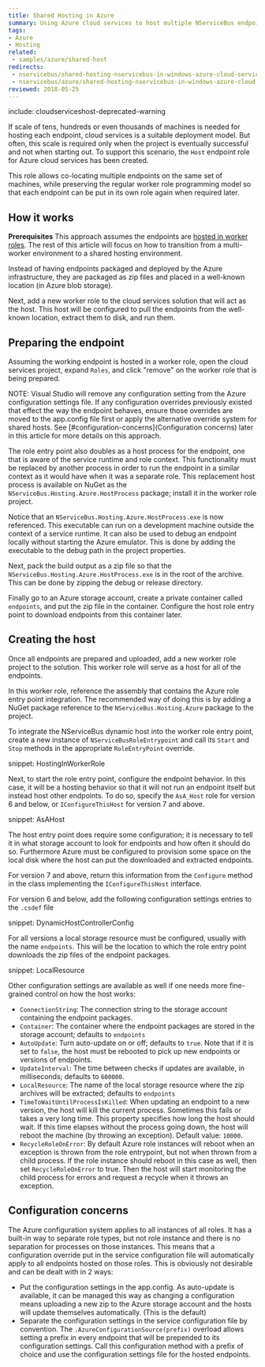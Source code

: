 ```yaml
---
title: Shared Hosting in Azure
summary: Using Azure cloud services to host multiple NServiceBus endpoints on a shared pool of machines.
tags:
- Azure
- Hosting
related:
 - samples/azure/shared-host
redirects:
 - nservicebus/shared-hosting-nservicebus-in-windows-azure-cloud-services
 - nservicebus/azure/shared-hosting-nservicebus-in-windows-azure-cloud-services
reviewed: 2018-05-25
---
```


include: cloudserviceshost-deprecated-warning

If scale of tens, hundreds or even thousands of machines is needed for hosting each endpoint, cloud services is a suitable deployment model. But often, this scale is required only when the project is eventually successful and not when starting out. To support this scenario, the `Host` endpoint role for Azure cloud services has been created.

This role allows co-locating multiple endpoints on the same set of machines, while preserving the regular worker role programming model so that each endpoint can be put in its own role again when required later.


## How it works

**Prerequisites** This approach assumes the endpoints are [hosted in worker roles](/nservicebus/hosting/cloud-services-host/). The rest of this article will focus on how to transition from a multi-worker environment to a shared hosting environment.

Instead of having endpoints packaged and deployed by the Azure infrastructure, they are packaged as zip files and placed in a well-known location (in Azure blob storage).

Next, add a new worker role to the cloud services solution that will act as the host. This host will be configured to pull the endpoints from the well-known location, extract them to disk, and run them.


## Preparing the endpoint

Assuming the working endpoint is hosted in a worker role, open the cloud services project, expand `Roles`, and click "remove" on the worker role that is being prepared.

NOTE: Visual Studio will remove any configuration setting from the Azure configuration settings file. If any configuration overrides previously existed that effect the way the endpoint behaves, ensure those overrides are moved to the app.config file first or apply the alternative override system for shared hosts. See [#configuration-concerns](Configuration concerns) later in this article for more details on this approach.

The role entry point also doubles as a host process for the endpoint, one that is aware of the service runtime and role context. This functionality must be replaced by another process in order to run the endpoint in a similar context as it would have when it was a separate role. This replacement host process is available on NuGet as the `NServiceBus.Hosting.Azure.HostProcess` package; install it in the worker role project.

Notice that an `NServiceBus.Hosting.Azure.HostProcess.exe` is now referenced. This executable can run on a development machine outside the context of a service runtime. It can also be used to debug an endpoint locally without starting the Azure emulator. This is done by adding the executable to the debug path in the project properties.

Next, pack the build output as a zip file so that the `NServiceBus.Hosting.Azure.HostProcess.exe` is in the root of the archive. This can be done by zipping the debug or release directory.

Finally go to an Azure storage account, create a private container called `endpoints`, and put the zip file in the container. Configure the host role entry point to download endpoints from this container later.


## Creating the host

Once all endpoints are prepared and uploaded, add a new worker role project to the solution. This worker role will serve as a host for all of the endpoints.

In this worker role, reference the assembly that contains the Azure role entry point integration. The recommended way of doing this is by adding a NuGet package reference to the `NServiceBus.Hosting.Azure` package to the project.

To integrate the NServiceBus dynamic host into the worker role entry point, create a new instance of `NServiceBusRoleEntrypoint` and call its `Start` and `Stop` methods in the appropriate `RoleEntryPoint` override.

snippet: HostingInWorkerRole

Next, to start the role entry point, configure the endpoint behavior. In this case, it will be a hosting behavior so that it will not run an endpoint itself but instead host other endpoints. To do so, specify the `AsA_Host` role for version 6 and below, or `IConfigureThisHost` for version 7 and above.

snippet: AsAHost

The host entry point does require some configuration; it is necessary to tell it in what storage account to look for endpoints and how often it should do so. Furthermore Azure must be configured to provision some space on the local disk where the host can put the downloaded and extracted endpoints.

For version 7 and above, return this information from the `Configure` method in the class implementing the `IConfigureThisHost` interface.

For version 6 and below, add the following configuration settings entries to the `.csdef` file

snippet: DynamicHostControllerConfig

For all versions a local storage resource must be configured, usually with the name `endpoints`. This will be the location to which the role entry point downloads the zip files of the endpoint packages.

snippet: LocalResource

Other configuration settings are available as well if one needs more fine-grained control on how the host works:

 * `ConnectionString`: The connection string to the storage account containing the endpoint packages.
 * `Container`: The container where the endpoint packages are stored in the storage account; defaults to `endpoints`
 * `AutoUpdate`: Turn auto-update on or off; defaults to `true`. Note that if it is set to `false`, the host must be rebooted to pick up new endpoints or versions of endpoints.
 * `UpdateInterval`: The time between checks if updates are available, in milliseconds; defaults to `600000`.
 * `LocalResource`: The name of the local storage resource where the zip archives will be extracted; defaults to `endpoints`
 * `TimeToWaitUntilProcessIsKilled`: When updating an endpoint to a new version, the host will kill the current process. Sometimes this fails or takes a very long time. This property specifies how long the host should wait. If this time elapses without the process going down, the host will reboot the machine (by throwing an exception). Default value: `10000`.
 * `RecycleRoleOnError`: By default Azure role instances will reboot when an exception is thrown from the role entrypoint, but not when thrown from a child process. If the role instance should reboot in this case as well, then set `RecycleRoleOnError` to true. Then the host will start monitoring the child process for errors and request a recycle when it throws an exception.


## Configuration concerns

The Azure configuration system applies to all instances of all roles. It has a built-in way to separate role types, but not role instance and there is no separation for processes on those instances. This means that a configuration override put in the service configuration file will automatically apply to all endpoints hosted on those roles. This is obviously not desirable and can be dealt with in 2 ways:

 * Put the configuration settings in the app.config. As auto-update is available, it can be managed this way as changing a configuration means uploading a new zip to the Azure storage account and the hosts will update themselves automatically. (This is the default)
 * Separate the configuration settings in the service configuration file by convention. The `.AzureConfigurationSource(prefix)` overload allows setting a prefix in every endpoint that will be prepended to its configuration settings. Call this configuration method with a prefix of choice and use the configuration settings file for the hosted endpoints.
